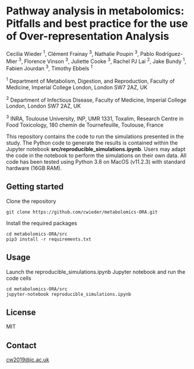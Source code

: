 # Pathway analysis in metabolomics: Pitfalls and best practice for the use of Over-representation Analysis

Cecilia Wieder <sup>1</sup>, Clément Frainay <sup>3</sup>, Nathalie Poupin <sup>3</sup>, Pablo Rodríguez-Mier <sup>3</sup>,
Florence Vinson <sup>3</sup>, Juliette Cooke <sup>3</sup>, Rachel PJ Lai <sup>2</sup>, Jake Bundy <sup>1</sup>, Fabien Jourdan <sup>3</sup>, Timothy Ebbels <sup>1</sup>

<sup>1</sup> Department of Metabolism, Digestion, and Reproduction, Faculty of Medicine, Imperial College London, London SW7 2AZ, UK

<sup>2</sup> Department of Infectious Disease, Faculty of Medicine, Imperial College London, London SW7 2AZ, UK

<sup>3</sup> INRA, Toulouse University, INP, UMR 1331, Toxalim, Research Centre in Food Toxicology, 180 chemin de Tournefeuille, Toulouse, France


This repository contains the code to run the simulations presented in the study. The Python code to generate the results 
is contained within the Jupyter notebook **src/reproducible_simulations.ipynb**. Users may adapt the code in the notebook to perform the simulations on their own data. 
All code has been tested using Python 3.8 on MacOS (v11.2.3) with standard hardware (16GB RAM). 

<h2>Getting started</h2>
Clone the repository

```
git clone https://github.com/cwieder/metabolomics-ORA.git
```

Install the required packages

```
cd metabolomics-ORA/src
pip3 install -r requirements.txt
```

<h2>Usage</h2>
Launch the reproducible_simulations.ipynb Jupyter notebook and run the code cells

```
cd metabolomics-ORA/src
jupyter-notebook reproducible_simulations.ipynb
```

<h2>License</h2>
MIT

<h2>Contact</h2>
<a href="mailto:cw2019@ic.ac.uk">cw2019@ic.ac.uk</a>
